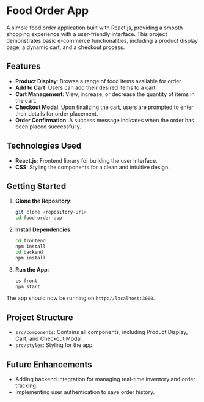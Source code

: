 # Food Order App

A simple food order application built with React.js, providing a smooth shopping experience with a user-friendly interface. This project demonstrates basic e-commerce functionalities, including a product display page, a dynamic cart, and a checkout process.

## Features

- **Product Display**: Browse a range of food items available for order.
- **Add to Cart**: Users can add their desired items to a cart.
- **Cart Management**: View, increase, or decrease the quantity of items in the cart.
- **Checkout Modal**: Upon finalizing the cart, users are prompted to enter their details for order placement.
- **Order Confirmation**: A success message indicates when the order has been placed successfully.

## Technologies Used

- **React.js**: Frontend library for building the user interface.
- **CSS**: Styling the components for a clean and intuitive design.

## Getting Started

1. **Clone the Repository**:
    ```bash
    git clone <repository-url>
    cd food-order-app
    ```

2. **Install Dependencies**:
    ```bash
    cd frontend
    npm install
    cd backend
    npm install
    ```

3. **Run the App**:
    ```bash
    cs front
    npm start
    ```

The app should now be running on `http://localhost:3000`.

## Project Structure

- `src/components`: Contains all components, including Product Display, Cart, and Checkout Modal.
- `src/styles`: Styling for the app.

## Future Enhancements

- Adding backend integration for managing real-time inventory and order tracking.
- Implementing user authentication to save order history.
